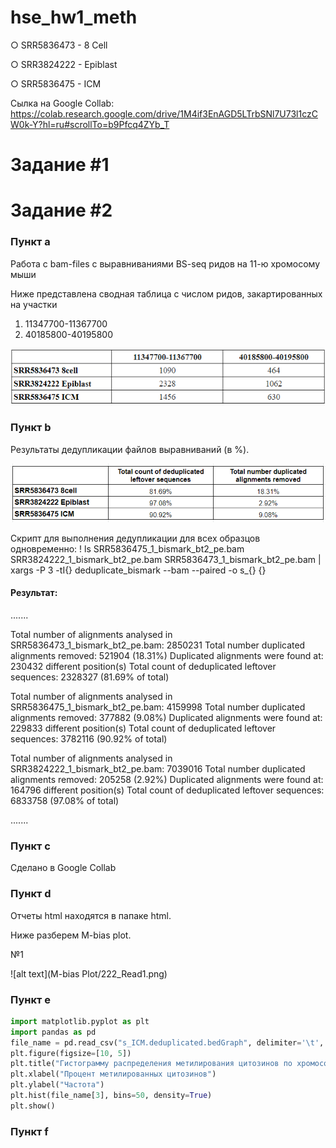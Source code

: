 # hse_hw1_meth


○	SRR5836473 - 8 Cell

○	SRR3824222 - Epiblast

○	SRR5836475 - ICM


Сылка на Google Collab: https://colab.research.google.com/drive/1M4if3EnAGD5LTrbSNl7U73l1czCW0k-Y?hl=ru#scrollTo=b9Pfcq4ZYb_T

Задание #1
=====================


Задание #2
=====================

### Пункт а
Работа с bam-files с выравниваниями BS-seq ридов на 11-ю хромосому мыши

Ниже представлена сводная таблица с числом ридов, закартированных на участки
1) 11347700-11367700
2) 40185800-40195800

![alt text](image/a.png)


### Пункт b
Результаты дедупликации файлов выравниваний (в %).

![alt text](image/b.png)

Скрипт для выполнения дедупликации для всех образцов одновременно:
! ls SRR5836475_1_bismark_bt2_pe.bam SRR3824222_1_bismark_bt2_pe.bam SRR5836473_1_bismark_bt2_pe.bam | xargs -P 3 -tI{} deduplicate_bismark  --bam  --paired  -o s_{} {}
#### Результат:
.......

Total number of alignments analysed in SRR5836473_1_bismark_bt2_pe.bam:	2850231
Total number duplicated alignments removed:	521904 (18.31%)
Duplicated alignments were found at:	230432 different position(s)
Total count of deduplicated leftover sequences: 2328327 (81.69% of total)


Total number of alignments analysed in SRR5836475_1_bismark_bt2_pe.bam:	4159998
Total number duplicated alignments removed:	377882 (9.08%)
Duplicated alignments were found at:	229833 different position(s)
Total count of deduplicated leftover sequences: 3782116 (90.92% of total)


Total number of alignments analysed in SRR3824222_1_bismark_bt2_pe.bam:	7039016
Total number duplicated alignments removed:	205258 (2.92%)
Duplicated alignments were found at:	164796 different position(s)
Total count of deduplicated leftover sequences: 6833758 (97.08% of total)

.......

### Пункт c
Сделано в Google Collab 

### Пункт d
Отчеты html находятся в папаке html. 

Ниже разберем M-bias plot.

№1 

![alt text](M-bias Plot/222_Read1.png)


### Пункт e
```python
import matplotlib.pyplot as plt
import pandas as pd
file_name = pd.read_csv("s_ICM.deduplicated.bedGraph", delimiter='\t', skiprows=1, header=None)
plt.figure(figsize=[10, 5])
plt.title("Гистограмму распределения метилирования цитозинов по хромосоме ICM", fontsize=15)
plt.xlabel("Процент метилированных цитозинов")
plt.ylabel("Частота")
plt.hist(file_name[3], bins=50, density=True)
plt.show()
```

### Пункт f
